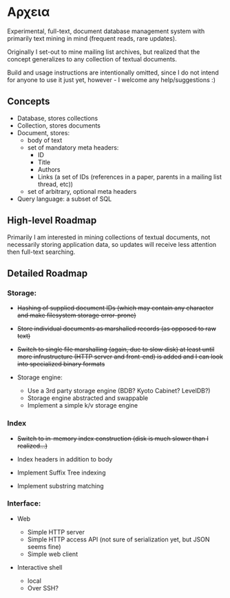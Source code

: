 Αρχεια
======

Experimental, full-text, document database management system with primarily
text mining in mind (frequent reads, rare updates).

Originally I set-out to mine mailing list archives, but realized that the
concept generalizes to any collection of textual documents.

Build and usage instructions are intentionally omitted, since I do not intend
for anyone to use it just yet, however - I welcome any help/suggestions :)


Concepts
--------
* Database, stores collections
* Collection, stores documents
* Document, stores:
    - body of text
    - set of mandatory meta headers:
        - ID
        - Title
        - Authors
        - Links (a set of IDs (references in a paper, parents in a mailing list
          thread, etc))
    - set of arbitrary, optional meta headers
* Query language: a subset of SQL


High-level Roadmap
------------------
Primarily I am interested in mining collections of textual documents, not
necessarily storing application data, so updates will receive less attention
then full-text searching.


Detailed Roadmap
----------------

### Storage:
* ~~Hashing of supplied document IDs (which may contain any character and
  make filesystem storage error-prone)~~

* ~~Store individual documents as marshalled records (as opposed to raw
  text)~~

* ~~Switch to single file marshalling (again, due to slow disk) at least
  until more infrustructure (HTTP server and front-end) is added and I can
  look into specialized binary formats~~

* Storage engine:
    - Use a 3rd party storage engine (BDB? Kyoto Cabinet? LevelDB?)
    - Storage engine abstracted and swappable
    - Implement a simple k/v storage engine


### Index
* ~~Switch to in-memory index construction (disk is much slower than I
  realized...)~~

* Index headers in addition to body
* Implement Suffix Tree indexing
* Implement substring matching


### Interface:
* Web
    - Simple HTTP server
    - Simple HTTP access API (not sure of serialization yet, but JSON seems
      fine)
    - Simple web client

* Interactive shell
    - local
    - Over SSH?

